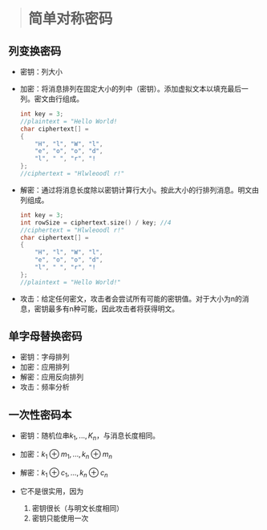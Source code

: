 > # 简单对称密码
>

## 列变换密码

* 密钥：列大小

* 加密：将消息排列在固定大小的列中（密钥）。添加虚拟文本以填充最后一列。密文由行组成。

  ```c++
  int key = 3;
  //plaintext = "Hello World!
  char ciphertext[] =
  {
      "H", "l", "W", "l",
      "e", "o", "o", "d",
      "l", " ", "r", "!
  };
  //ciphertext = "Hlwleoodl r!"
  ```

* 解密：通过将消息长度除以密钥计算行大小。按此大小的行排列消息。明文由列组成。

  ```c++
  int key = 3;
  int rowSize = ciphertext.size() / key; //4
  //ciphertext = "Hlwleoodl r!"
  char ciphertext[] =
  {
      "H", "l", "W", "l",
      "e", "o", "o", "d",
      "l", " ", "r", "!
  };
  //plaintext = "Hello World!"
  ```

* 攻击：给定任何密文，攻击者会尝试所有可能的密钥值。对于大小为n的消息，密钥最多有n种可能，因此攻击者将获得明文。


## 单字母替换密码

* 密钥：字母排列
* 加密：应用排列
* 解密：应用反向排列
* 攻击：频率分析

## 一次性密码本

* 密钥：随机位串$k_1,...,K_n$，与消息长度相同。
* 加密：$k_1\oplus m_1,...,k_n\oplus m_n$
* 解密：$k_1\oplus c_1,...,k_n\oplus c_n$

* 它不是很实用，因为
  1. 密钥很长（与明文长度相同）
  2. 密钥只能使用一次

